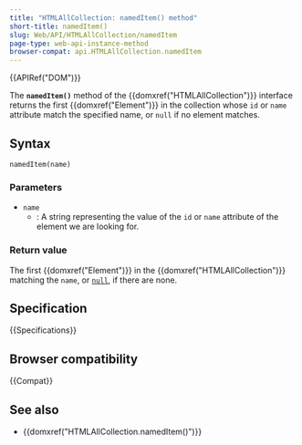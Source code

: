 ```yaml
---
title: "HTMLAllCollection: namedItem() method"
short-title: namedItem()
slug: Web/API/HTMLAllCollection/namedItem
page-type: web-api-instance-method
browser-compat: api.HTMLAllCollection.namedItem
---
```


{{APIRef("DOM")}}

The **`namedItem()`** method of the {{domxref("HTMLAllCollection")}} interface returns the first {{domxref("Element")}} in the collection whose `id` or `name` attribute match the specified name, or `null` if no element matches.

## Syntax

```js-nolint
namedItem(name)
```

### Parameters

- `name`
  - : A string representing the value of the `id` or `name` attribute of the element we are looking for.

### Return value

The first {{domxref("Element")}} in the {{domxref("HTMLAllCollection")}} matching the `name`, or [`null`](/en-US/docs/Web/JavaScript/Reference/Operators/null), if there are none.

## Specification

{{Specifications}}

## Browser compatibility

{{Compat}}

## See also

- {{domxref("HTMLAllCollection.namedItem()")}}
